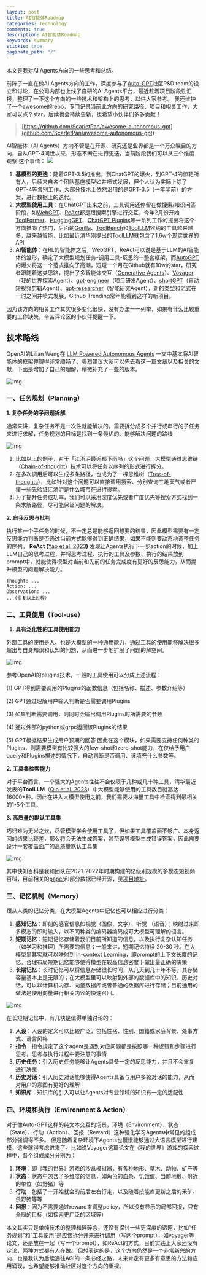```yaml
---
layout: post
title: AI智能体Roadmap
categories: Technology
comments: true
description: AI智能体Roadmap
keywords: summary
stickie: true
paginate_path: "/"
---
```


本文是我对AI Agents方向的一些思考和总结。

前阵子一直在做AI Agents方向的工作，深度参与了[Auto-GPT](https://github.com/Significant-Gravitas/Auto-GPT)社区R&D team的设立和讨论，在公司内部也上线了自研的AI Agents平台，最近趁着项目阶段性汇报，整理了一下这个方向的一些技术和架构上的思考，以供大家参考。 我还维护了一个awesome的repo，专门记录当前此方向的研究路径、项目和相关工作，大家可以点个star，后续也会持续更新，也希望小伙伴们多多贡献！

> [https://github.com/ScarletPan/awesome-autonomous-gpt](github.com/ScarletPan/awesome-autonomous-gpt)

AI智能体（AI Agents）方向不管是在开源、研究还是业界都是一个万众瞩目的方向，自从GPT-4问世以来，形态不断在进行更迭，当前阶段我们可以从三个维度观察 这个事情：
<img src="https://picx.zhimg.com/80/v2-65430c2e0a4434c93a2baf187b35fe93_720w.png?source=d16d100b" class="center-stretch">



1. **基模型的更迭**：随着GPT-3.5的推出，到ChatGPT的爆火，到GPT-4的惊艳所有人，后续来自各个团队基座模型如井喷式发展，但个人认为实际上除了GPT-4等各别工作，大部分技术上依然沿用的是GPT-3.5（一年半前）的方案，进行数据上的迭代。
2. **大模型使用工具**：在ChatGPT出来之前，工具调用还停留在做搜索/知识问答阶段，如[WebGPT](https://arxiv.org/pdf/2112.09332.pdf)、[ReAct](https://arxiv.org/pdf/2210.03629.pdf)都是跟搜索引擎进行交互，今年2月份开始[ToolFormer](https://arxiv.org/pdf/2302.04761.pdf)、[HuggingGPT](https://arxiv.org/pdf/2303.17580.pdf)、[ChatGPT Plugins](https://openai.com/blog/chatgpt-plugins)等一系列工作的提出将这个方向推向了热门，后面的[Gorilla](https://github.com/ShishirPatil/gorilla)、[ToolBench](https://github.com/OpenBMB/ToolBench)和[ToolLLM](https://arxiv.org/abs/2307.16789)容纳的工具越来越多，越来越智能，比如最近清华刚提出的ToolLLM就包含了1.6w个现实世界的API
3. **AI智能体**：在RL的智能体之后，WebGPT、ReAct可以说是基于LLM的AI智能体的雏形，确定了大模型规划任务-调用工具-反思的一整套框架，而[AutoGPT](https://github.com/Significant-Gravitas/Auto-GPT)的爆火将这一个范式推向了高潮，短短一个月在Github就有10w的star，研究者跟随着这类思路，提出了多智能体交互（[Generative Agents](https://arxiv.org/abs/2304.03442)）、[Voyager](https://arxiv.org/pdf/2305.16291.pdf)（我的世界探索Agent）、[gpt-engineer](https://github.com/AntonOsika/gpt-engineer)（项目研发Agent）、[shortGPT](https://github.com/RayVentura/ShortGPT)（自动短视频剪辑Agent）、[gpt-researcher](https://github.com/assafelovic/gpt-researcher)（智能研究Agent），新的类型和范式在一时之间井喷式发展，Github Trending常年能看到这样的新项目。

因为该方向的相关工作其实很多变化很快，没有办法一一列举，如果有什么比较重要的工作缺失，辛苦评论区的小伙伴提醒一下。

## **技术路线**

OpenAI的Lilian Weng在 [LLM Powered Autonomous Agents](https://lilianweng.github.io/posts/2023-06-23-agent/) 一文中基本将AI智能体的框架整理得非常顺畅了，强烈建议大家可以先去看这一篇文章以及相关的文献，下面是增加了自己的理解，稍微补充了一些的版本。

![img](https://pica.zhimg.com/80/v2-fc35cf00e4483b12de0e739c391d82fc_720w.png?source=d16d100b)







### 一、**任务规划（Planning）**

**1. 复杂任务的子问题拆解**

通常来讲，复杂任务不是一次性就能解决的，需要拆分成多个并行或串行的子任务来进行求解，任务规划的目标是找到一条最优的、能够解决问题的路线 

![img](https://pic1.zhimg.com/80/v2-d28aa48a3a495461e2635b7f22cbdcf2_720w.png?source=d16d100b)







1. 比如以上的例子，对于「江浙沪最近都下雨吗」这个问题，大模型通过思维链（[Chain-of-thought](https://arxiv.org/abs/2201.11903)）技术可以将任务以序列的形式进行拆分。
2. 在多次调用后可以生成多条路径，也成为了一棵思维树（[Tree-of-thoughts](https://arxiv.org/abs/2305.10601)），比如针对这个问题可以直接调用搜索、分别查询三地天气或者严谨一些先验证江浙沪是什么城市在进行搜索。
3. 为了提升任务成功率，我们可以采用深度优先或者广度优先等搜索方式找到一条求解路径，尽可能保证问题的解决。

**2. 自我反思与批判**

执行某一个子任务的时候，不一定总是能够返回想要的结果，因此模型需要有一定反思能力判断是否通过当前方式能够得到正确结果，如果不能则要动态地调整任务的序列。 **ReAct (**[Yao et al. 2023](https://arxiv.org/abs/2210.03629)**)**  发现让Agents执行下一步action的时候，加上LLM自己的思考过程，并将思考过程、执行的工具及参数、执行的结果放到prompt中，就能使得模型对当前和先前的任务完成度有更好的反思能力，从而提升模型的问题解决能力。

```
Thought: ... 
Action: ... 
Observation: ... 
...(重复以上过程）
```

### 二、**工具使用（Tool-use）**

1. **具有泛化性的工具使用能力**

外部工具的使用是人、也是大模型的一种通用能力，通过工具的使用能够解决很多超出与自身知识和认知的问题，从而进一步地扩展了问题的解空间。

![img](https://picx.zhimg.com/80/v2-53bd432cda79f63b2bf2f181824d5039_720w.png?source=d16d100b)







参考OpenAI的plugins技术，一般的工具使用可以分成上述流程：

(1) GPT得到需要调用的Plugins的函数信息（包括名称、描述、参数介绍等）

(2) GPT通过理解用户输入判断是否需要调用Plugins

(3) 如果判断需要调用，则同时会输出调用Plugins时所需要的参数

(4) 通过外部的python或grpc返回该Plugins的结果

(5) GPT根据结果生成用户预期的回答 因此在这个模块，如果需要支持任何种类的Plugins，则需要模型有比较强大的few-shot和zero-shot能力，在仅给予用户query和Plugins描述的情况下，自动判断是否调用、该填充什么参数等。

**2. 工具集检索能力**

对于平台而言，一个强大的Agents往往不会仅限于几种或几十种工具，清华最近发表的**ToolLLM**（[Qin et al. 2023](https://arxiv.org/pdf/2307.16789.pdf)）中大模型能够使用的工具数目就高达16000+种。因此在进入大模型使用之前，我们需要从海量工具中检索得到最相关的1-5个工具。

**3. 高质量的默认工具集**

巧妇难为无米之炊，尽管模型学会使用工具了，但如果工具覆盖面不够广、本身返回的结果比较差，那么将会无法生成答案，甚至误导模型生成错误答案，因此需要设计一套覆盖面广的高质量默认工具集

![img](https://picx.zhimg.com/80/v2-d170a0c490a594aac49898101402b00e_720w.png?source=d16d100b)







其中快知百科是我和团队在2021-2022年时期构建的亿级别规模的多模态短视频百科，目前相关的[paper](https://arxiv.org/abs/2211.00732)和部分数据已经开源，见[项目地址](https://github.com/Kuaipedia/Kuaipedia)。

### 三、**记忆机制（Memory）**

跟从人类的记忆分类，在大模型Agents中记忆也可以相应进行分类：

1. **感知记忆**：即刻的感官信息如视觉（图像、文字）、听觉 （语音）；映射过来即多模态的即时输入，以不同种类的编码器编码成可大模型可理解的语言。
2. **短期记忆**：短期记忆存储着我们目前所知道的信息，以及执行复杂认知任务（如学习和推理）所需要的信息；一般来讲，短期记忆持续 20-30 秒。在大模型里其实就可以映射到 In-context Learning，即prompt的上下文长度的记忆。合理布局短期记忆能够使得模型在较高信息密度下做出最正确的决策
3. **长期记忆**：长时记忆可以将信息存储很长时间，从几天到几十年不等，其存储容量基本上是无限的；在大模型里可以映射到外部的数据库中的知识、历史对话，可以以计算机内存、向量数据库或者普通的数据库进行存储；目前通用的做法是使用向量进行相关内容的快速召回。

![img](https://picx.zhimg.com/80/v2-e1e994671bc69ca090db9049a2bd67ba_720w.png?source=d16d100b)







 在长短期记忆中，有几块是值得单独讨论的：

1. **人设**：人设的定义可以比较广泛，包括性格、性别、国籍或家庭背景、处事方式、语言风格
2. **指令**：指令规定了这个agent是遇到对应问题都是按照哪一种逻辑和步骤进行思考，思考与执行过程中要注意的事情
3. **历史任务**：引入历史任务能够让Agents具备一定的反思能力，并且不会重复进行决策
4. **历史对话**：引入历史对话能够使得Agents具备与用户多轮对话的能力，从而对用户的意图有更好的理解
5. **知识库**：知识库的引入可以让Agents对专业领域的知识有一定的适配性

### 四、**环境和执行（Environment & Action）**

对于像Auto-GPT这样的纯文本交互的场景，环境（Environment）、状态（State）、行动（Action）、回报（Reward）这种强化学习Agents中常见的组成部分强调得不多。 但是随着复杂环境下Agents也慢慢能够通过大语言模型进行建模，这些就得考虑进来了。比如说Voyager这篇论文在《我的世界》游戏的探索过程中，各个组成成分分别为：

1. **环境**：即《我的世界》游戏的沙盒模拟器，有各种地形、草木、动物、矿产等
2. **状态**：状态中包含了多维度的信息，如角色的血条、饥饿值、当前地形、附近的单位（如野猪）等
3. **行动**：包括了一开始就会的前后左右行走，以及随着技能库更新之后的采矿、杀野猪等等
4. **回报**：因为不需要通过reward来调整policy，所以没有显示的局部回报，只有全局的目标（如探索更广泛的区域等）

本文其实只是单纯技术的整理和碎碎念，还没有探讨一些更深度的话题，比如“任务规划”和“工具使用”是应该拆分开来进行调用（写两个prompt），如voyager等论文，还是放在一起（写一个prompt），如ReAct的方式，目前实践上大家还没有定论，两种方式都有人在做。 但想表达的是，这个方向仍然是一个非常新兴的方向，也是我认为后续通往AGI的一条必经之路，未来肯定有更多有意思的方法和应用涌现，也希望能够推动社区对这个方向的重视。